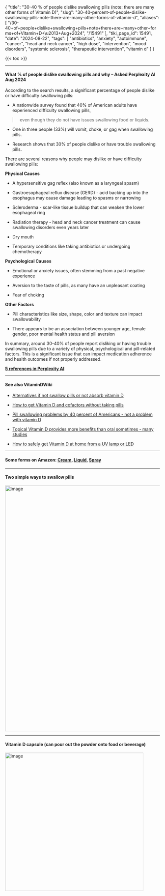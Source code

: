 {
    "title": "30-40 % of people dislike swallowing pills (note: there are many other forms of Vitamin D)",
    "slug": "30-40-percent-of-people-dislike-swallowing-pills-note-there-are-many-other-forms-of-vitamin-d",
    "aliases": [
        "/30-40+of+people+dislike+swallowing+pills+note+there+are+many+other+forms+of+Vitamin+D+\u2013+Aug+2024",
        "/15491"
    ],
    "tiki_page_id": 15491,
    "date": "2024-08-22",
    "tags": [
        "antibiotics",
        "anxiety",
        "autoimmune",
        "cancer",
        "head and neck cancer",
        "high dose",
        "intervention",
        "mood disorders",
        "systemic sclerosis",
        "therapeutic intervention",
        "vitamin d"
    ]
}


{{< toc >}}

---

#### What % of people dislike swallowing pills and why – Asked Perplexity AI Aug 2024

According to the search results, a significant percentage of people dislike or have difficulty swallowing pills:

* A nationwide survey found that 40% of American adults have experienced difficulty swallowing pills, 

> &nbsp; even though they do not have issues swallowing food or liquids.

* One in three people (33%) will vomit, choke, or gag when swallowing pills.

* Research shows that 30% of people dislike or have trouble swallowing pills.

There are several reasons why people may dislike or have difficulty swallowing pills:

 **Physical Causes** 

* A hypersensitive gag reflex (also known as a laryngeal spasm)

* Gastroesophageal reflux disease (GERD) - acid backing up into the esophagus may cause damage leading to spasms or narrowing

* Scleroderma - scar-like tissue buildup that can weaken the lower esophageal ring

* Radiation therapy - head and neck cancer treatment can cause swallowing disorders even years later

* Dry mouth

* Temporary conditions like taking antibiotics or undergoing chemotherapy

 **Psychological Causes** 

* Emotional or anxiety issues, often stemming from a past negative experience

* Aversion to the taste of pills, as many have an unpleasant coating

* Fear of choking

 **Other Factors** 

* Pill characteristics like size, shape, color and texture can impact swallowability

* There appears to be an association between younger age, female gender, poor mental health status and pill aversion

In summary, around 30-40% of people report disliking or having trouble swallowing pills due to a variety of physical, psychological and pill-related factors. This is a significant issue that can impact medication adherence and health outcomes if not properly addressed.

 **[5 references in Perplexity AI](https://www.perplexity.ai/search/what-of-people-dislike-swallow-5zWqMKDkRDKyxV8LyBBtjw)** 

---

#### See also VitaminDWiki

* [Alternatives if not swallow pills or not absorb vitamin D](/posts/alternatives-if-not-swallow-pills-or-not-absorb-vitamin-d)

* [How to get Vitamin D and cofactors without taking pills](/posts/how-to-get-vitamin-d-and-cofactors-without-taking-pills)

* [Pill swallowing problems by 40 percent of Americans - not a problem with vitamin D](/posts/pill-swallowing-problems-by-40-percent-of-americans-not-a-problem-with-vitamin-d)

* [Topical Vitamin D provides more benefits than oral sometimes - many studies](/posts/topical-vitamin-d-provides-more-benefits-than-oral-sometimes-many-studies)

* [How to safely get Vitamin D at home from a UV lamp or LED](/posts/how-to-safely-get-vitamin-d-at-home-from-a-uv-lamp-or-led)

---

#### Some forms on Amazon: [Cream](https://www.amazon.com/s?k=vitamin+D+cream&crid=1W97TB4NNBYM4&sprefix=vitamin+d+cream%2Caps%2C228&ref=nb_sb_noss_1), [Liquid](https://www.amazon.com/s?k=vitamin+D+liquid&crid=31M2X8021KKCQ&sprefix=vitamin+d+liquid%2Caps%2C263&ref=nb_sb_noss_1), [Spray](https://www.amazon.com/s?k=vitamin+D+spray&crid=2SGZ28QSI1252&sprefix=vitamin+d+spray%2Caps%2C168&ref=nb_sb_noss_1)

---

#### Two simple ways to swallow pills

<img src="https://d378j1rmrlek7x.cloudfront.net/attachments/webp/2-pill-methods.webp" alt="image" width="800">

---

#### Vitamin D capsule (can pour out the powder onto food or beverage)

<img src="https://d378j1rmrlek7x.cloudfront.net/attachments/webp/pill-sizes.webp" alt="image" width="450">